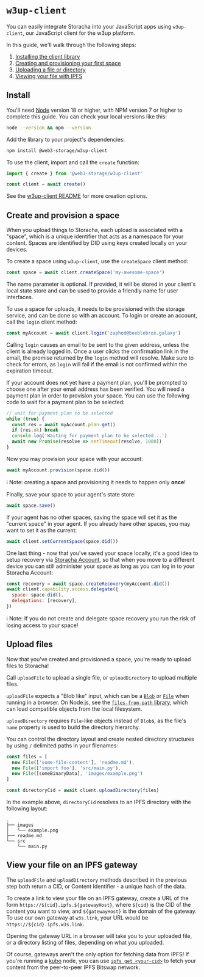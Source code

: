 # `w3up-client`

You can easily integrate Storacha into your JavaScript apps using `w3up-client`, our JavaScript client for the w3up platform.

In this guide, we'll walk through the following steps:

1. [Installing the client library](#install)
2. [Creating and provisioning your first space](#create-and-provision-a-space)
3. [Uploading a file or directory](#upload-files)
4. [Viewing your file with IPFS](#view-your-file-on-an-ipfs-gateway)

## Install

You'll need [Node](https://nodejs.com) version 18 or higher, with NPM version 7 or higher to complete this guide.
You can check your local versions like this:

```bash
node --version && npm --version
```

Add the library to your project's dependencies:

```bash
npm install @web3-storage/w3up-client
```

To use the client, import and call the `create` function:

```js
import { create } from '@web3-storage/w3up-client'

const client = await create()
```

See the [w3up-client README](https://github.com/storacha/w3up/blob/main/packages/w3up-client/README.md) for more creation options.

## Create and provision a space

When you upload things to Storacha, each upload is associated with a "space", which is a unique identifier that acts as a namespace for your content. Spaces are identified by DID using keys created locally on your devices.

To create a space using `w3up-client`, use the `createSpace` client method:

```js
const space = await client.createSpace('my-awesome-space')
```

The name parameter is optional. If provided, it will be stored in your client's local state store and can be used to provide a friendly name for user interfaces.

To use a space for uploads, it needs to be provisioned with the storage service, and can be done so with an account. To login or create an account, call the `login` client method:

```js
const myAccount = await client.login('zaphod@beeblebrox.galaxy')
```

Calling `login` causes an email to be sent to the given address, unless the client is already logged in. Once a user clicks the confirmation link in the email, the promise returned by the `login` method will resolve. Make sure to check for errors, as `login` will fail if the email is not confirmed within the expiration timeout.

If your account does not yet have a payment plan, you'll be prompted to choose one after your email address has been verified. You will need a payment plan in order to provision your space. You can use the following code to wait for a payment plan to be selected:

```js
// wait for payment plan to be selected
while (true) {
  const res = await myAccount.plan.get()
  if (res.ok) break
  console.log('Waiting for payment plan to be selected...')
  await new Promise(resolve => setTimeout(resolve, 1000))
}
```

Now you may provision your space with your account:

```js
await myAccount.provision(space.did())
```

ℹ️ Note: creating a space and provisioning it needs to happen only **once**!

Finally, save your space to your agent's state store:

```js
await space.save()
```

If your agent has no other spaces, saving the space will set it as the "current space" in your agent. If you already have other spaces, you may want to set it as the current:

```js
await client.setCurrentSpace(space.did())
```

One last thing - now that you've saved your space locally, it's a good idea to setup recovery via [Storacha Account](https://github.com/storacha/specs/blob/main/w3-account.md), so that when you move to a different device you can still administer your space as long as you can log in to your Storacha Account:

```js
const recovery = await space.createRecovery(myAccount.did())
await client.capability.access.delegate({
  space: space.did(),
  delegations: [recovery],
})
```

ℹ️ Note: If you do not create and delegate space recovery you run the risk of losing access to your space!

## Upload files

Now that you've created and provisioned a space, you're ready to upload files to Storacha!

Call `uploadFile` to upload a single file, or `uploadDirectory` to upload multiple files.

`uploadFile` expects a "Blob like" input, which can be a [`Blob`](https://developer.mozilla.org/en-US/docs/Web/API/Blob) or [`File`](https://developer.mozilla.org/en-US/docs/Web/API/File) when running in a browser. On Node.js, see the [`files-from-path` library](https://github.com/storacha/files-from-path), which can load compatible objects from the local filesystem.

`uploadDirectory` requires `File`-like objects instead of `Blob`s, as the file's `name` property is used to build the directory hierarchy.

You can control the directory layout and create nested directory structures by using `/` delimited paths in your filenames:

```js
const files = [
  new File(['some-file-content'], 'readme.md'),
  new File(['import foo'], 'src/main.py'),
  new File([someBinaryData], 'images/example.png')
]

const directoryCid = await client.uploadDirectory(files)
```

In the example above, `directoryCid` resolves to an IPFS directory with the following layout:

```text
.
├── images
│   └── example.png
├── readme.md
└── src
    └── main.py
```

## View your file on an IPFS gateway

The `uploadFile` and `uploadDirectory` methods described in the previous step both return a CID, or Content Identifier - a unique hash of the data.

To create a link to view your file on an IPFS gateway, create a URL of the form `https://${cid}.ipfs.${gatewayHost}`, where `${cid}` is the CID of the content you want to view, and `${gatewayHost}` is the domain of the gateway. To use our own gateway at `w3s.link`, your URL would be `https://${cid}.ipfs.w3s.link`.

Opening the gateway URL in a browser will take you to your uploaded file, or a directory listing of files, depending on what you uploaded.

Of course, gateways aren't the only option for fetching data from IPFS! If you're running a [kubo](https://github.com/ipfs/kubo) node, you can use [`ipfs get <your-cid>`](https://docs.ipfs.tech/reference/kubo/cli/#ipfs-get) to fetch your content from the peer-to-peer IPFS Bitswap network.
